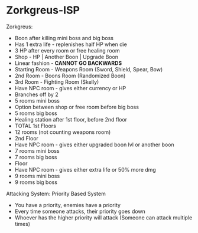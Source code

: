 # Zorkgreus-ISP

Zorkgreus:
- Boon after killing mini boss and big boss
- Has 1 extra life - replenishes half HP when die
- 3 HP after every room or free healing room
- Shop - HP | Another Boon | Upgrade Boon
- Linear fashion - **CANNOT GO BACKWARDS**
- Starting Room - Weapons Room (Sword, Shield, Spear, Bow)
- 2nd Room - Boons Room (Randomized Boon)
- 3rd Room - Fighting Room (Skelly)
- Have NPC room - gives either currency or HP
- Branches off by 2
- 5 rooms mini boss
- Option between shop or free room before big boss
- 5 rooms big boss 
- Healing station after 1st floor, before 2nd floor
- TOTAL 1st Floors
- 12 rooms (not counting weapons room)
- 2nd Floor
- Have NPC room - gives either upgraded boon lvl or another boon
- 7 rooms mini boss
- 7 rooms big boss
- Floor
- Have NPC room - gives either extra life or 50% more dmg
- 9 rooms mini boss
- 9 rooms big boss

Attacking System:
Priority Based System
- You have a priority, enemies have a priority
- Every time someone attacks, their priority goes down
- Whoever has the higher priority will attack (Someone can attack multiple times)

